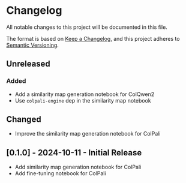 # Changelog

All notable changes to this project will be documented in this file.

The format is based on [Keep a Changelog],
and this project adheres to [Semantic Versioning].

## Unreleased

### Added

- Add a similarity map generation notebook for ColQwen2
- Use `colpali-engine` dep in the similarity map notebook

## Changed

- Improve the similarity map generation notebook for ColPali

## [0.1.0] - 2024-10-11 - Initial Release

- Add similarity map generation notebook for ColPali
- Add fine-tuning notebook for ColPali

<!-- Links -->
[keep a changelog]: https://keepachangelog.com/en/1.0.0/
[semantic versioning]: https://semver.org/spec/v2.0.0.html
